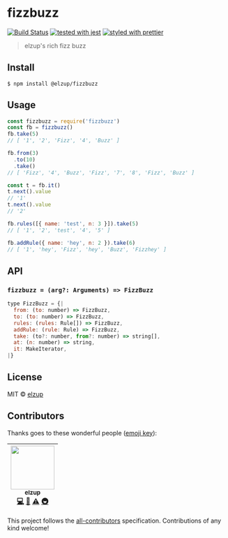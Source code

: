 # fizzbuzz

[![Build Status](https://travis-ci.org/elzup/fizzbuzz.svg?branch=master)](https://travis-ci.org/elzup/fizzbuzz)
[![tested with jest](https://img.shields.io/badge/tested_with-jest-99424f.svg)](https://github.com/facebook/jest)
[![styled with prettier](https://img.shields.io/badge/styled_with-prettier-ff69b4.svg)](https://github.com/prettier/prettier)

> elzup&#39;s rich fizz buzz

## Install

```
$ npm install @elzup/fizzbuzz
```

## Usage

```js
const fizzbuzz = require('fizzbuzz')
const fb = fizzbuzz()
fb.take(5)
// [ '1', '2', 'Fizz', '4', 'Buzz' ]

fb.from(3)
  .to(10)
  .take()
// [ 'Fizz', '4', 'Buzz', 'Fizz', '7', '8', 'Fizz', 'Buzz' ]

const t = fb.it()
t.next().value
// '1'
t.next().value
// '2'

fb.rules([{ name: 'test', n: 3 }]).take(5)
// [ '1', '2', 'test', '4', '5' ]

fb.addRule({ name: 'hey', n: 2 }).take(6)
// [ '1', 'hey', 'Fizz', 'hey', 'Buzz', 'Fizzhey' ]
```

## API

### `fizzbuzz = (arg?: Arguments) => FizzBuzz`

```js
type FizzBuzz = {|
  from: (to: number) => FizzBuzz,
  to: (to: number) => FizzBuzz,
  rules: (rules: Rule[]) => FizzBuzz,
  addRule: (rule: Rule) => FizzBuzz,
  take: (to?: number, from?: number) => string[],
  at: (n: number) => string,
  it: MakeIterator,
|}
```

## License

MIT © [elzup](http://elzup.com)

## Contributors

Thanks goes to these wonderful people ([emoji key](https://github.com/kentcdodds/all-contributors#emoji-key)):

<!-- ALL-CONTRIBUTORS-LIST:START - Do not remove or modify this section -->
<!-- prettier-ignore -->
| [<img src="https://avatars3.githubusercontent.com/u/2284908?v=4" width="100px;"/><br /><sub><b>elzup</b></sub>](https://elzup.com)<br />[💻](https://github.com/elzup/generator-nm/commits?author=elzup "Code") [📖](https://github.com/elzup/generator-nm/commits?author=elzup "Documentation") [⚠️](https://github.com/elzup/generator-nm/commits?author=elzup "Tests") [🚇](#infra-elzup "Infrastructure (Hosting, Build-Tools, etc)") |
| :---: |

<!-- ALL-CONTRIBUTORS-LIST:END -->

This project follows the [all-contributors](https://github.com/kentcdodds/all-contributors) specification. Contributions of any kind welcome!

```

```
